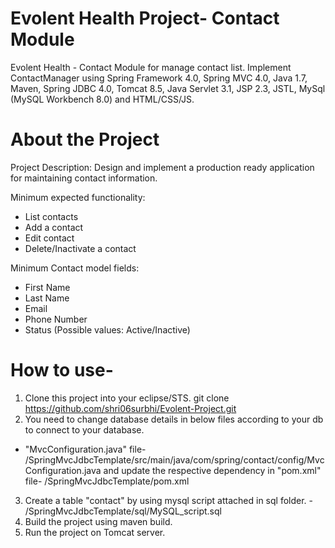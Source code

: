 # Evolent Health Project- Contact Module

Evolent Health - Contact Module for manage contact list.
Implement ContactManager using Spring Framework 4.0, Spring MVC 4.0, Java 1.7, Maven, Spring JDBC 4.0, Tomcat 8.5, Java Servlet 3.1, JSP 2.3, JSTL, MySql (MySQL Workbench 8.0) and HTML/CSS/JS.


# About the Project

Project Description:
Design and implement a production ready application for maintaining
contact information. 

Minimum expected functionality:
- List contacts
- Add a contact
- Edit contact
- Delete/Inactivate a contact

Minimum Contact model fields:
- First Name
- Last Name
- Email
- Phone Number
- Status (Possible values: Active/Inactive)


# How to use-

1. Clone this project into your eclipse/STS.
git clone https://github.com/shri06surbhi/Evolent-Project.git
2. You need to change database details in below files according to your db to connect to your database.
 - "MvcConfiguration.java" file-   /SpringMvcJdbcTemplate/src/main/java/com/spring/contact/config/MvcConfiguration.java 
 and update the respective dependency in "pom.xml" file-  /SpringMvcJdbcTemplate/pom.xml
3. Create a table "contact" by using mysql script attached in sql folder. - /SpringMvcJdbcTemplate/sql/MySQL_script.sql
4. Build the project using maven build.
5. Run the project on Tomcat server. 
